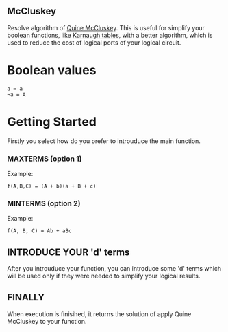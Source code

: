## McCluskey
Resolve algorithm of [Quine McCluskey](https://en.wikipedia.org/wiki/Quine%E2%80%93McCluskey_algorithm). 
This is useful for simplify your boolean functions, like [Karnaugh tables](https://en.wikipedia.org/wiki/Karnaugh_map), with a better algorithm, which is used to reduce the cost of logical ports of your logical circuit.

# Boolean values
```
a = a
¬a = A
```

# Getting Started

Firstly you select how do you prefer to introuduce the main function.

### MAXTERMS (option 1)
Example: 
```
f(A,B,C) = (A + b)(a + B + c)
```
### MINTERMS (option 2)
Example: 
```
f(A, B, C) = Ab + aBc
```

## INTRODUCE YOUR 'd' terms
After you introuduce your function, you can introduce some 'd' terms which will be used only if they were needed to simplify your logical results.

## FINALLY
When execution is finisihed, it returns the solution of apply Quine McCluskey to your function.
